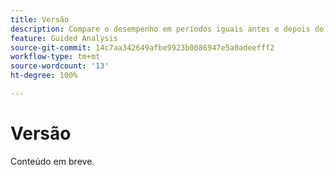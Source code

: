 ```yaml
---
title: Versão
description: Compare o desempenho em períodos iguais antes e depois do lançamento.
feature: Guided Analysis
source-git-commit: 14c7aa342649afbe9923b0086947e5a0adeefff2
workflow-type: tm+mt
source-wordcount: '13'
ht-degree: 100%

---
```


# Versão

Conteúdo em breve.

